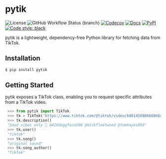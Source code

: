 # pytik
![License](https://img.shields.io/github/license/thengo1/pytik?color=gree)
![GitHub Workflow Status (branch)](https://img.shields.io/github/workflow/status/thengo1/pytik/tests/main)
[![Codecov](https://img.shields.io/codecov/c/github/thengo1/pytik)](https://codecov.io/gh/thengo1/pytik)
[![Docs](https://img.shields.io/readthedocs/volga.svg)](https://pytik.readthedocs.io)
[![PyPI](https://img.shields.io/pypi/v/pytik?color=gree)](https://pypi.org/project/pytik/)
[![Code style: black](https://img.shields.io/badge/code%20style-black-000000.svg)](https://github.com/psf/black)

pytik is a lightweight, dependency-free Python library for fetching data from TikTok.

## Installation

```bash
$ pip install pytik
```

## Getting Started

pytik exposes a TikTok class, enabling you to request specific attributes from a TikTok video.

```python
 >>> from pytik import TikTok
 >>> tk = TikTok('https://www.tiktok.com/@tiktok/video/6881450806688664838')
 >>> tk.description()
 "Good vibes only 🤙 @420doggface208 @mickfleetwood @tomhayes603"
 >>> tk.user()
 "tiktok"
 >>> tk.song()
 "original sound"
 >>> tk.song_author() 
 "TikTok"
```
